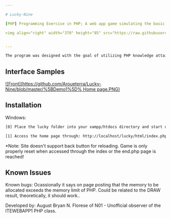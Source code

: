 ```yaml
---

# Lucky-Nine

[PHP] Programming Exercise in PHP; A web app game simulating the basic functions in a round of lucky nine.

<img align="right" width="370" height="85" src="https://raw.githubusercontent.com/Aroueterra/Lucky-Nine/master/lucker.png">


---
```





```sh
The program was designed with the goal of utilizing PHP knowledge attained from the PHP ITEWEBAPP1 class of 2017
```

## Interface Samples

[![Front](https://github.com/Aroueterra/Lucky-Nine/blob/master/%5BDemo1%5D% Home page.PNG)]()


## Installation

Windows:

```sh
[0] Place the lucky folder into your xampp/htdocs directory and start up the server.

[1] Access the home page through: http://localhost/lucky/html/index.php
```

*Note: Site doesn't support back button for reloading. Game is only properly reset when accessed through the index or the end.php page is reached!

## Known Issues

Known bugs: Ocassionally it says on page posting that the memory to be allocated exceeds the memory limit of PHP. Could be related to the DRAW result, theoretically, it should work..












Developed by: August Bryan N. Florese of N01 - Unofficial observer of the ITEWEBAPP1 PHP class.

